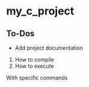 # my_c_project

## To-Dos

* Add project documentation
1. How to compile
2. How to execute

With specific commands


